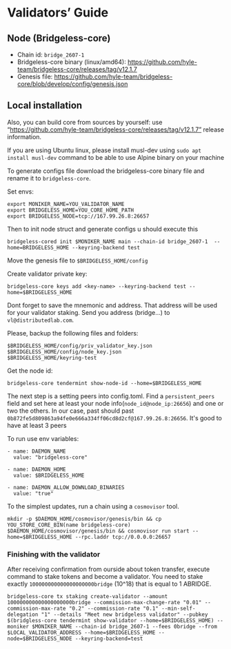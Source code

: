 # Validators’ Guide


## Node (Bridgeless-core)
* Chain id: `bridge_2607-1`
* Bridgeless-core binary (linux/amd64): https://github.com/hyle-team/bridgeless-core/releases/tag/v12.1.7
* Genesis file: https://github.com/hyle-team/bridgeless-core/blob/develop/config/genesis.json

## Local installation


Also, you can build core from sources by yourself: use “https://github.com/hyle-team/bridgeless-core/releases/tag/v12.1.7” release information.

If you are using Ubuntu linux, please install musl-dev using `sudo apt install musl-dev` command to be able to use Alpine binary on your machine

To generate configs file download the bridgeless-core binary file and rename it to `bridgeless-core`. 

Set envs:

    export MONIKER_NAME=YOU_VALIDATOR_NAME
    export BRIDGELESS_HOME=YOU_CORE_HOME_PATH
    export BRIDGELESS_NODE=tcp://167.99.26.8:26657

Then to init node struct and generate configs u should execute this 

    bridgeless-cored init $MONIKER_NAME main --chain-id bridge_2607-1  --home=BRIDGELESS_HOME --keyring-backend test

Move the genesis file to `$BRIDGELESS_HOME/config`

Create validator private key:

    bridgeless-core keys add <key-name> --keyring-backend test --home=$BRIDGELESS_HOME


Dont forget to save the mnemonic and address. That address will be used for your validator staking. 
Send you address (bridge…) to `vl@distributedlab.com`.

Please, backup the following files and folders:

    $BRIDGELESS_HOME/config/priv_validator_key.json
    $BRIDGELESS_HOME/config/node_key.json
    $BRIDGELESS_HOME/keyring-test


Get the node id: 

    bridgeless-core tendermint show-node-id --home=$BRIDGELESS_HOME

The next step is a setting peers into config.toml. Find a `persistent_peers` field and set here at least your node info(`node_id@node_ip:26656`) and one or two the others.
In our case, past should past `0b872fe5d809863a94fe0e666a334ff06cd8d2cf@167.99.26.8:26656`. It's good to have at least 3 peers

To run use env variables:

    - name: DAEMON_NAME
      value: "bridgeless-core"

    - name: DAEMON_HOME
      value: $BRIDGELESS_HOME

    - name: DAEMON_ALLOW_DOWNLOAD_BINARIES
      value: "true"


To the simplest updates, run a chain using a `cosmovisor` tool.

    mkdir -p $DAEMON_HOME/cosmovisor/genesis/bin && cp YOU_STORE_CORE_BIN(name bridgeless-core) $DAEMON_HOME/cosmovisor/genesis/bin && cosmovisor run start --home=$BRIDGELESS_HOME --rpc.laddr tcp://0.0.0.0:26657

### Finishing with the validator
After receiving confirmation from ourside about token transfer, execute command to stake tokens
and become a validator. You need to stake exactly `100000000000000000000bridge` (10^18) that is equal to 1 ABRIDGE.

    bridgeless-core tx staking create-validator --amount 100000000000000000000bridge --commission-max-change-rate "0.01" --commission-max-rate "0.2" --commission-rate "0.1" --min-self-delegation "1" --details "Meet new bridgeless validator" --pubkey $(bridgless-core tendermint show-validator --home=$BRIDGELESS_HOME) --moniker $MONIKER_NAME --chain-id bridge_2607-1 --fees 0bridge --from $LOCAL_VALIDATOR_ADDRESS --home=$BRIDGELESS_HOME --node=$BRIDGELESS_NODE --keyring-backend=test



